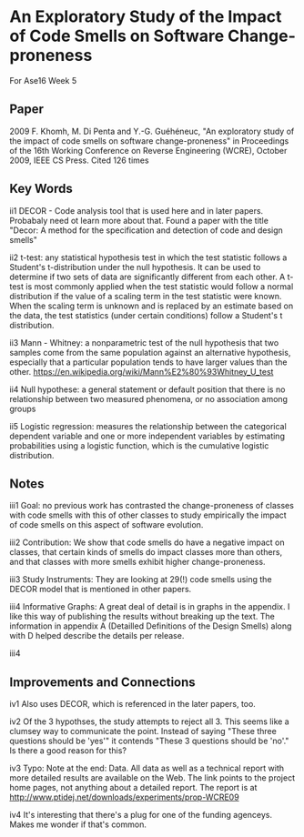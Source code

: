 # An Exploratory Study of the Impact of Code Smells on Software Change-proneness 
For Ase16 Week 5

## Paper

2009 F. Khomh, M. Di Penta and Y.-G. Guéhéneuc, "An exploratory study of the impact of code smells on software change-proneness" in Proceedings of the 16th Working Conference on Reverse Engineering (WCRE), October 2009, IEEE CS Press.
Cited 126 times

## Key Words
 
ii1 DECOR - Code analysis tool that is used here and in later papers.  Probabaly need ot learn more about that.  Found a paper with the title  "Decor: A method for the specification and detection of code and design smells"

ii2 t-test:  any statistical hypothesis test in which the test statistic follows a Student's t-distribution under the null hypothesis. It can be used to determine if two sets of data are significantly different from each other.  A t-test is most commonly applied when the test statistic would follow a normal distribution if the value of a scaling term in the test statistic were known. When the scaling term is unknown and is replaced by an estimate based on the data, the test statistics (under certain conditions) follow a Student's t distribution.

ii3 Mann - Whitney:  a nonparametric test of the null hypothesis that two samples come from the same population against an alternative hypothesis, especially that a particular population tends to have larger values than the other.  https://en.wikipedia.org/wiki/Mann%E2%80%93Whitney_U_test

ii4 Null hypothese: a general statement or default position that there is no relationship between two measured phenomena, or no association among groups

ii5 Logistic regression:  measures the relationship between the categorical dependent variable and one or more independent variables by estimating probabilities using a logistic function, which is the cumulative logistic distribution.
## Notes

iii1 Goal:  no previous work has contrasted the change-proneness of classes with code smells with this of other classes to study empirically the impact of code smells on this aspect of software evolution.  

iii2 Contribution: We show that code smells do have a negative impact on classes, that certain kinds of smells do impact classes more than others, and that classes with more smells exhibit higher change-proneness.

iii3 Study Instruments:  They are looking at 29(!) code smells using the DECOR model that is mentioned in other papers.

iii4 Informative Graphs:  A great deal of detail is in graphs in the appendix.  I like this way of publishing the results without breaking up the text.  The information in appendix A (Detailled Definitions of the Design Smells) along with D helped describe the details per release. 

iii4 


## Improvements and Connections

iv1 Also uses DECOR, which is referenced in the later papers, too.

iv2 Of the 3 hypothses, the study attempts to reject all 3.  This seems like a clumsey way to communicate the point.  Instead of saying "These three questions should be 'yes'"  it contends "These 3 questions should be 'no'."  Is there a good reason for this?

iv3 Typo:  Note at the end: Data. All data as well as a technical report with more detailed results are available on the Web.  The link points to the project home pages, not anything about a detailed report. The report is at http://www.ptidej.net/downloads/experiments/prop-WCRE09

iv4 It's interesting that there's a plug for one of the funding agenceys.  Makes me wonder if that's common.

